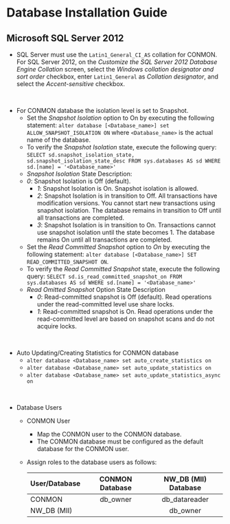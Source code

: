# Database Installation Guide

## Microsoft SQL Server 2012

* SQL Server must use the `Latin1_General_CI_AS` collation for CONMON.
For SQL Server 2012, on the *Customize the SQL Server 2012 Database Engine Collation* screen, select the *Windows collation designator and sort order* checkbox, enter `Latin1_General` as *Collation designator*, and select the *Accent-sensitive* checkbox.

<br/>

* For CONMON database the isolation level is set to Snapshot.
  * Set the *Snapshot Isolation* option to On by executing the following statement: `alter database [<Database_name>] set ALLOW_SNAPSHOT_ISOLATION ON` where `<Database_name>` is the actual name of the database.
  * To verify the *Snapshot Isolation* state, execute the following query: `SELECT sd.snapshot_isolation_state, sd.snapshot_isolation_state_desc FROM sys.databases AS sd WHERE sd.[name] = '<Database_name>'`
  * *Snapshot Isolation* State Description:
  * *0*: Snapshot Isolation is Off (default).
    * *1*: Snapshot Isolation is On. Snapshot isolation is allowed.
    * *2*: Snapshot Isolation is in transition to Off. All transactions have modification versions. You cannot start new transactions using snapshot isolation. The database remains in transition to Off until all transactions are completed.
    * *3*: Snapshot Isolation is in transition to On. Transactions cannot use snapshot isolation until the state becomes 1. The database remains On until all transactions are completed.
  * Set the *Read Committed Snapshot* option to *On* by executing the following statement: `alter database [<Database_name>] SET READ_COMMITTED_SNAPSHOT ON`.
  * To verify the *Read Committed Snapshot* state, execute the following query: `SELECT sd.is_read_committed_snapshot_on FROM sys.databases AS sd WHERE sd.[name] = '<Database_name>'`
  * *Read Omitted Snapshot* Option State Description
    * *0*: Read-committed snapshot is Off (default). Read operations under the read-committed level use share locks.
    * *1*: Read-committed snapshot is On. Read operations under the read-committed level are based on snapshot scans and do not acquire locks.

<br/>

* Auto Updating/Creating Statistics for CONMON database
  * `alter database <Database_name> set auto_create_statistics on`
  * `alter database <Database_name> set auto_update_statistics on`
  * `alter database <Database_name> set auto_update_statistics_async on`

<br/>

* Database Users
  * CONMON User
    * Map the CONMON user to the CONMON database.
    * The CONMON database must be configured as the default database for the CONMON user.
  * Assign roles to the database users as follows:

    | User/Database | CONMON Database  |  NW_DB (MII) Database  |
    | ------------- |:----------------:|:----------------------:|
    | CONMON        | db_owner         | db_datareader          |
    | NW_DB (MII)   |                  | db_owner               |
